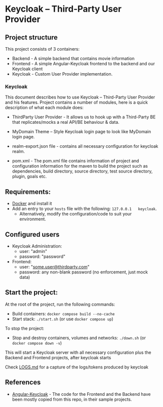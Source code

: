 # Keycloak – Third-Party User Provider

## Project structure

This project consists of 3 containers:

- Backend - A simple backend that contains movie information
- Frontend - A simple Angular-Keycloak frontend to the backend and our Keycloak client
- Keycloak - Custom User Provider implementation.

### Keycloak

This document describes how to use Keycloak – Third-Party User Provider and his features. Project contains a number of modules, here is a quick description of what each module does:

- ThirdParty User Provider - It allows us to hook up with a Third-Party BE that replicates/mocks a real API/BE behaviour & data.

- MyDomain Theme – Style Keycloak login page to look like MyDomain login page.

- realm-export.json file - contains all necessary configuration for keycloak realm.

- pom.xml - The pom.xml file contains information of project and configuration information for the maven to build the project such as dependencies, build directory, source directory, test source directory, plugin, goals etc.

## Requirements:

- [Docker](https://www.docker.com/products/docker-desktop) and install it
- Add an entry to your `hosts` file with the following: `127.0.0.1   keycloak`. 
  - Alternatively, modify the configuration/code to suit your environment.

## Configured users

- Keycloak Administration:
  - user: "admin"
  - password: "password"
- Frontend:
  - user: "some.user@thirdparty.com"
  - password: any non-blank password (no enforcement, just mock data)

## Start the project:

At the root of the project, run the following commands:

- Build containers: `docker compose build --no-cache`
- Start stack: `./start.sh` (or use `docker compose up`)

To stop the project:

- Stop and destroy containers, volumes and networks: `./down.sh` (or `docker compose down -v`)

This will start a Keycloak server with all necessary configuration plus the Backend and Frontend projects, after keycloak starts

Check [LOGS.md](LOGS.md) for a capture of the logs/tokens produced by keycloak

## References

- [Angular-Keycloak](https://github.com/mauriciovigolo/keycloak-angular) - The code for the Frontend and the Backend have been mostly copied from this repo, in their sample projects.
